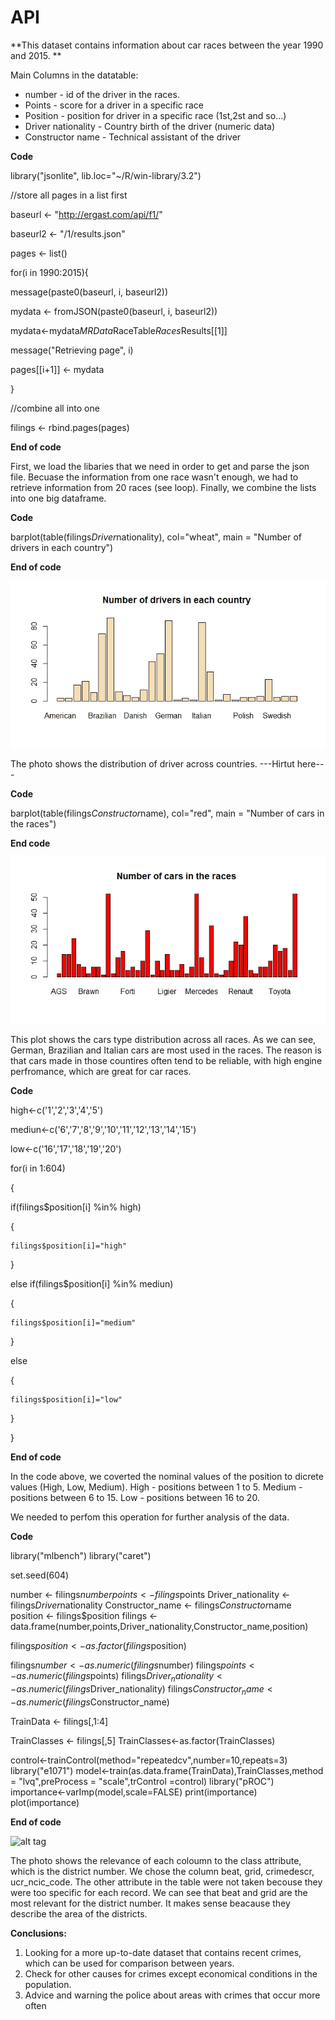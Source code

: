 # API


 
**This dataset contains information about car races between the year 1990 and 2015. **


Main Columns in the datatable:
- number - id of the driver in the races.
- Points - score for a driver in a specific race
- Position - position for driver in a specific race (1st,2st and so...)
- Driver nationality - Country birth of the driver (numeric data)
- Constructor name - Technical assistant of the driver

**Code**

library("jsonlite", lib.loc="~/R/win-library/3.2")

//store all pages in a list first

baseurl <- "http://ergast.com/api/f1/"

baseurl2 <- "/1/results.json"

pages <- list()

for(i in 1990:2015){

  message(paste0(baseurl, i, baseurl2))
  
  mydata <- fromJSON(paste0(baseurl, i, baseurl2))
  
  mydata<-mydata$MRData$RaceTable$Races$Results[[1]]
  
  message("Retrieving page", i)
  
  pages[[i+1]] <- mydata
  
}


//combine all into one

filings <- rbind.pages(pages)


**End of code**


First, we load the libaries that we need in order to get and parse the json file.
Becuase the information from one race wasn't enough, we had to retrieve information from 20 races (see loop).
Finally, we combine the lists into one big dataframe. 

**Code**

barplot(table(filings$Driver$nationality), col="wheat", main = "Number of drivers in each country")

**End of code**




![alt tag](/pics/number_of_driver_per_counrty.jpeg)

The photo shows the distribution of driver across countries. 
---Hirtut here---

**Code**

barplot(table(filings$Constructor$name), col="red", main = "Number of cars in the races")

**End code**


![alt tag](/pics/number_of_cars_per_races.jpeg)

This plot shows the cars type distribution across all races. As we can see, German, Brazilian and Italian cars are most used in the races. The reason is that cars made in those countires often tend to be reliable, with high engine perfromance, which are great for car races. 

**Code**

high<-c('1','2','3','4','5')

mediun<-c('6','7','8','9','10','11','12','13','14','15')

low<-c('16','17','18','19','20')


for(i in 1:604)

{

  if(filings$position[i] %in% high)
  
  {
  
    
    filings$position[i]="high"
    
  }
  
  else if(filings$position[i] %in% mediun)
  
  {
  
    
    filings$position[i]="medium"
    
  }
  
  else
  
  {
  
    filings$position[i]="low"
    
  }
  
}



**End of code**

In the code above, we coverted the nominal values of the position to dicrete values (High, Low, Medium). 
High - positions between 1 to 5.
Medium - positions between 6 to 15.
Low - positions between 16 to 20.

We needed to perfom this operation for further analysis of the data. 


**Code**

library("mlbench")
library("caret")


set.seed(604)

number <- filings$number
points <- filings$points
Driver_nationality <- filings$Driver$nationality
Constructor_name <- filings$Constructor$name
position <- filings$position
filings <- data.frame(number,points,Driver_nationality,Constructor_name,position)


filings$position<-as.factor(filings$position)

filings$number<-as.numeric(filings$number)
filings$points<-as.numeric(filings$points)
filings$Driver_nationality<-as.numeric(filings$Driver_nationality)
filings$Constructor_name<-as.numeric(filings$Constructor_name)


TrainData <- filings[,1:4]

TrainClasses <- filings[,5]
TrainClasses<-as.factor(TrainClasses)


control<-trainControl(method="repeatedcv",number=10,repeats=3)
library("e1071")
model<-train(as.data.frame(TrainData),TrainClasses,method = "lvq",preProcess = "scale",trControl =control)
library("pROC")
importance<-varImp(model,scale=FALSE)
print(importance)
plot(importance)


**End of code**

![alt tag](/pic/importance_of_data.jpg)

The photo shows the relevance of each coloumn to the class attribute, which is the district number. 
We chose the column beat, grid, crimedescr, ucr_ncic_code. The other attribute in the table were not taken becouse they were too specific for each record. 
We can see that beat and grid are the most relevant for the district number. It makes sense beacause they describe the area of the districts. 


**Conclusions:**

1. Looking for a more up-to-date dataset that contains recent crimes, which can be used for comparison between years.
2. Check for other causes for crimes except economical conditions in the population.
3. Advice and warning the police about areas with crimes that occur more often

